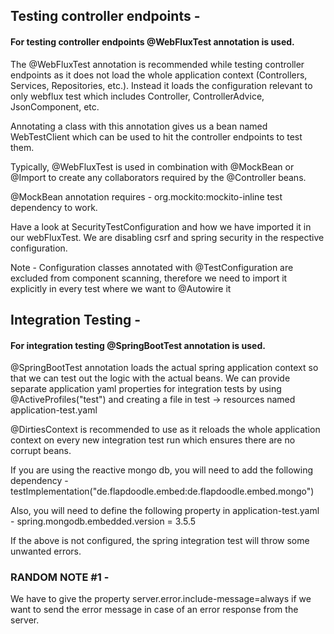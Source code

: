 ## Testing controller endpoints -

#### For testing controller endpoints @WebFluxTest annotation is used.
The @WebFluxTest annotation is recommended while testing controller endpoints as it does not
load the whole application context (Controllers, Services, Repositories, etc.). 
Instead it loads the configuration relevant to only webflux test which includes Controller, ControllerAdvice, JsonComponent, etc.

Annotating a class with this annotation gives us a bean named WebTestClient which can be used to hit the controller endpoints to test them.

Typically, @WebFluxTest is used in combination with @MockBean or @Import to create any collaborators required by the @Controller beans.

@MockBean annotation requires - org.mockito:mockito-inline test dependency to work.

Have a look at SecurityTestConfiguration and how we have imported it in our webFluxTest.
We are disabling csrf and spring security in the respective configuration.

Note - Configuration classes annotated with @TestConfiguration are excluded from component scanning, therefore we need to import it explicitly in every test where we want to @Autowire it

## Integration Testing -

#### For integration testing @SpringBootTest annotation is used.

@SpringBootTest annotation loads the actual spring application context so that we can test out the logic with the actual beans.
We can provide separate application yaml properties for integration tests by using @ActiveProfiles("test") and creating a file in test -> resources named application-test.yaml

@DirtiesContext is recommended to use as it reloads the whole application context on every new integration test run which ensures there are no corrupt beans.

If you are using the reactive mongo db, you will need to add the following dependency - testImplementation("de.flapdoodle.embed:de.flapdoodle.embed.mongo")

Also, you will need to define the following property in application-test.yaml -
spring.mongodb.embedded.version = 3.5.5

If the above is not configured, the spring integration test will throw some unwanted errors.

### RANDOM NOTE #1 -
We have to give the property server.error.include-message=always if we want to  send the error message in case of an error response from the server.